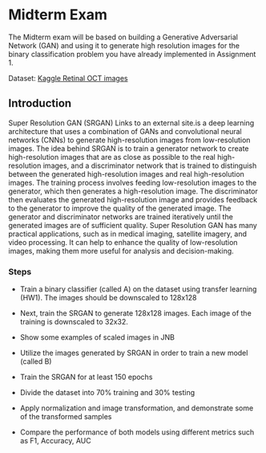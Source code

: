# Midterm Exam

The Midterm exam will be based on building a Generative Adversarial Network (GAN) and using it to generate high resolution images for the binary classification problem you have already implemented in Assignment 1.

Dataset: [Kaggle Retinal OCT images](ttps://www.kaggle.com/datasets/paultimothymooney/kermany2018)

## Introduction

 Super Resolution GAN (SRGAN) Links to an external site.is a deep learning architecture that uses a combination of GANs and convolutional neural networks (CNNs) to generate high-resolution images from low-resolution images. The idea behind SRGAN is to train a generator network to create high-resolution images that are as close as possible to the real high-resolution images, and a discriminator network that is trained to distinguish between the generated high-resolution images and real high-resolution images. The training process involves feeding low-resolution images to the generator, which then generates a high-resolution image. The discriminator then evaluates the generated high-resolution image and provides feedback to the generator to improve the quality of the generated image. The generator and discriminator networks are trained iteratively until the generated images are of sufficient quality. Super Resolution GAN has many practical applications, such as in medical imaging, satellite imagery, and video processing. It can help to enhance the quality of low-resolution images, making them more useful for analysis and decision-making.

 ### Steps
 
- Train a binary classifier (called A) on the dataset using transfer learning (HW1). The images should be downscaled to 128x128

- Next, train the SRGAN to generate 128x128 images. Each image of the training is downscaled to 32x32.

- Show some examples of scaled images in JNB

- Utilize the images generated by SRGAN in order to train a new model (called B)

- Train the SRGAN for at least 150 epochs

- Divide the dataset into 70% training and 30% testing

- Apply normalization and image transformation, and demonstrate some of the transformed samples

- Compare the performance of both models using different metrics such as F1, Accuracy, AUC